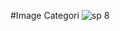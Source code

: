 #Image Categori
![sp 8](https://github.com/ahdasurur/guidejson/assets/154747055/eca56f49-7cb9-4146-9011-76dcee54b253)
